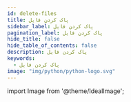 ```yaml
---
id: delete-files
title: پاک کردن فایل
sidebar_label: پاک کردن فایل
pagination_label: پاک کردن فایل
hide_title: false
hide_table_of_contents: false
description: پاک کردن فایل
keywords:
  - پاک کردن فایل
image: "img/python/python-logo.svg"
---
```


import Image from '@theme/IdealImage';
